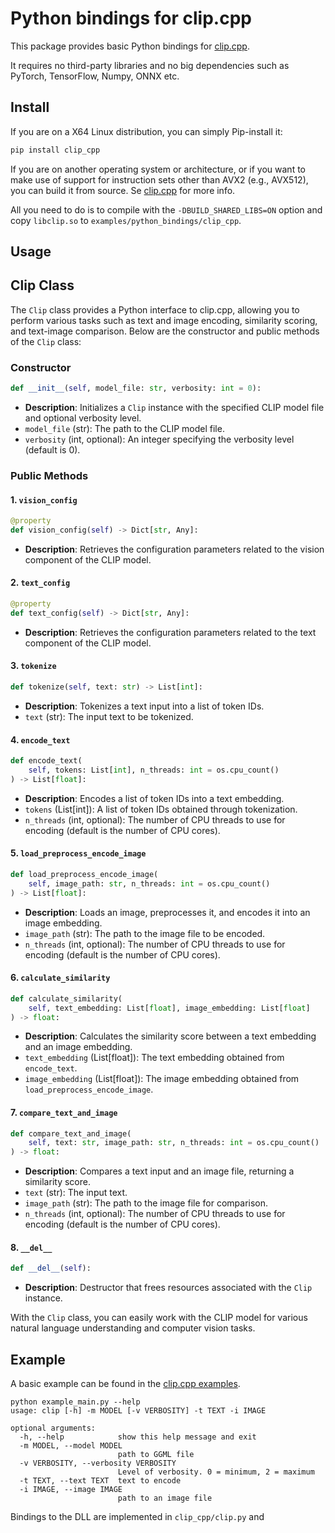 # Python bindings for clip.cpp

This package provides basic Python bindings for [clip.cpp](https://github.com/monatis/clip.cpp).

It requires no third-party libraries and no big dependencies such as PyTorch, TensorFlow, Numpy, ONNX etc.

## Install
If you are on a X64 Linux distribution, you can simply Pip-install it:

```sh
pip install clip_cpp
```


If you are on another operating system or architecture,
or if you want to make use of support for instruction sets other than AVX2 (e.g., AVX512),
you can build it from source.
Se [clip.cpp](https://github.com/monatis/clip.cpp) for more info.

All you need to do is to compile with the `-DBUILD_SHARED_LIBS=ON` option and copy `libclip.so` to `examples/python_bindings/clip_cpp`.

## Usage
## Clip Class

The `Clip` class provides a Python interface to clip.cpp, allowing you to perform various tasks such as text and image encoding, similarity scoring, and text-image comparison. Below are the constructor and public methods of the `Clip` class:

### Constructor

```python
def __init__(self, model_file: str, verbosity: int = 0):
```

- **Description**: Initializes a `Clip` instance with the specified CLIP model file and optional verbosity level.
- `model_file` (str): The path to the CLIP model file.
- `verbosity` (int, optional): An integer specifying the verbosity level (default is 0).

### Public Methods

#### 1. `vision_config`

```python
@property
def vision_config(self) -> Dict[str, Any]:
```

- **Description**: Retrieves the configuration parameters related to the vision component of the CLIP model.

#### 2. `text_config`

```python
@property
def text_config(self) -> Dict[str, Any]:
```

- **Description**: Retrieves the configuration parameters related to the text component of the CLIP model.

#### 3. `tokenize`

```python
def tokenize(self, text: str) -> List[int]:
```

- **Description**: Tokenizes a text input into a list of token IDs.
- `text` (str): The input text to be tokenized.

#### 4. `encode_text`

```python
def encode_text(
    self, tokens: List[int], n_threads: int = os.cpu_count()
) -> List[float]:
```

- **Description**: Encodes a list of token IDs into a text embedding.
- `tokens` (List[int]): A list of token IDs obtained through tokenization.
- `n_threads` (int, optional): The number of CPU threads to use for encoding (default is the number of CPU cores).

#### 5. `load_preprocess_encode_image`

```python
def load_preprocess_encode_image(
    self, image_path: str, n_threads: int = os.cpu_count()
) -> List[float]:
```

- **Description**: Loads an image, preprocesses it, and encodes it into an image embedding.
- `image_path` (str): The path to the image file to be encoded.
- `n_threads` (int, optional): The number of CPU threads to use for encoding (default is the number of CPU cores).

#### 6. `calculate_similarity`

```python
def calculate_similarity(
    self, text_embedding: List[float], image_embedding: List[float]
) -> float:
```

- **Description**: Calculates the similarity score between a text embedding and an image embedding.
- `text_embedding` (List[float]): The text embedding obtained from `encode_text`.
- `image_embedding` (List[float]): The image embedding obtained from `load_preprocess_encode_image`.

#### 7. `compare_text_and_image`

```python
def compare_text_and_image(
    self, text: str, image_path: str, n_threads: int = os.cpu_count()
) -> float:
```

- **Description**: Compares a text input and an image file, returning a similarity score.
- `text` (str): The input text.
- `image_path` (str): The path to the image file for comparison.
- `n_threads` (int, optional): The number of CPU threads to use for encoding (default is the number of CPU cores).

#### 8. `__del__`

```python
def __del__(self):
```

- **Description**: Destructor that frees resources associated with the `Clip` instance.

With the `Clip` class, you can easily work with the CLIP model for various natural language understanding and computer vision tasks.

## Example
A basic example can be found in the [clip.cpp examples](https://github.com/monatis/clip.cpp/blob/main/examples/python_bindings/example_main.py).

```
python example_main.py --help                                
usage: clip [-h] -m MODEL [-v VERBOSITY] -t TEXT -i IMAGE                                                               
                                                                                                                        
optional arguments:                                                                                                     
  -h, --help            show this help message and exit                                                                 
  -m MODEL, --model MODEL                                                                                               
                        path to GGML file                                                                               
  -v VERBOSITY, --verbosity VERBOSITY                                                                                   
                        Level of verbosity. 0 = minimum, 2 = maximum                                                    
  -t TEXT, --text TEXT  text to encode                                                                                  
  -i IMAGE, --image IMAGE                                                                                               
                        path to an image file                                                                           
```

Bindings to the DLL are implemented in `clip_cpp/clip.py` and 
